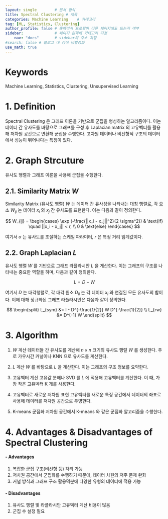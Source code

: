 ```yaml
---
layout: single        # 문서 형식
title: Spectral Clustering # 제목
categories: Machine Learning    # 카테고리
tag: [ML, Statistics, Clustering]
author_profile: false # 홈페이지 프로필이 다른 페이지에도 뜨는지 여부
sidebar:              # 페이지 왼쪽에 카테고리 지정
    nav: "docs"       # sidebar의 주소 지정
#search: false # 블로그 내 검색 비활성화
use_math: true
---
```

# Keywords
Machine Learning, Statistics, Clustering, Unsupervised Learning



# 1. Definition
Spectral Clustering 은 그래프 이론을 기반으로 군집을 형성하는 알고리즘이다. 이는 데이터 간 유사도를 바탕으로 그래프를 구성 후 Laplacian matrix 의 고유벡터를 활용해 저차원 공간으로 변환해 군집을 수행한다. 고차원 데이터나 비선형적 구조의 데이터에서 성능이 뛰어나다는 특징이 있다.


# 2. Graph Strcuture
유사도 행렬과 그래프 이론을 사용해 군집을 수행한다.

## 2.1. Similarity Matrix $W$
Similarity Matrix (유사도 행렬) $W$ 는 데이터 간 유사성을 나타내는 대칭 행렬로, 각 요소 $W_{ij}$ 는 데이터 $x_i$ 와 $x_j$ 간 유사도를 표현한다. 이는 다음과 같이 정의한다.

$$
W_{ij} = \begin{cases} \exp (-\frac{||x_i - x_j||^2}{2 \sigma^2}) &  \text{if} \quad ||x_i - x_j|| < r, \\ 
 0 & \text{else} \end{cases}
$$

여기서 $\sigma$ 는 유사도를 조절하는 스케일 파라미터, $r$ 은 특정 거리 임계값이다.

## 2.2. Graph Laplacian $L$
유사도 행렬 $W$ 를 기반으로 그래프 라플라시안 $L$ 을 게산한다. 이는 그래프의 구조를 나타내는 중요한 역할을 하며, 다음과 같이 정의한다.

$$
L = D - W
$$

여기서 $D$ 는 대각행렬로, 각 대각 원소 $D_{ii}$ 는 각 데이터 $x_i$ 와 연결된 모든 유사도의 합이다.
이에 대해 정규화된 그래프 라플라시안은 다음과 같이 정의한다.

$$
\begin{split}
L_{sym} &= I - D^{-\frac{1}{2}} W D^{-\frac{1}{2}} \\
L_{rw} &= D^{-1} W 
\end{split}
$$

# 3. Algorithm
1. $W$ 계산
데이터들 간 유사도를 계산해 $n \times n$ 크기의 유사도 행렬 $W$ 를 생성한다. 주로 가우시간 커널이나 KNN 으로 유사도를 계산한다.

2. $L$ 계산
$W$ 를 바탕으로 $L$ 을 계산한다. 이는 그래프의 구조 정보를 요약한다.

3. 고유벡터 계산
고유값 분해나 SVD 를 $L$ 에 적용해 고유벡터를 계산한다. 이 때, 가장 작은 고유벡터 K 개를 사용한다.

4. 고유벡터로 새로운 저차원 표현
고유벡터를 새로운 특징 공간에서 데이터의 좌표로 사용해 데이터를 저차원 공간으로 투영한다.

5. K-means 군집화
저차원 공간에서 K-means 와 같은 군집화 알고리즘을 수행한다.


# 4. Advantages & Disadvantages of Spectral Clustering
#### - Advantages
1. 복잡한 군집 구조(비선형 등) 처리 가능
2. 저차원 공간에서 군집화를 수행하기 때문에, 데이터 차원의 저주 문제 완화
3. 커널 방식과 그래프 구조 활용덕분에 다양한 유형의 데이터에 적용 가능

#### - Disadvantages
1. 유사도 행렬 및 라플라시안 고유벡터 계산 비용이 많음
2. 군집 수 설정 필요

